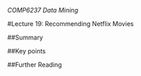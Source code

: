 *COMP6237 Data Mining*

#Lecture 19: Recommending Netflix Movies

##Summary

##Key points

##Further Reading
